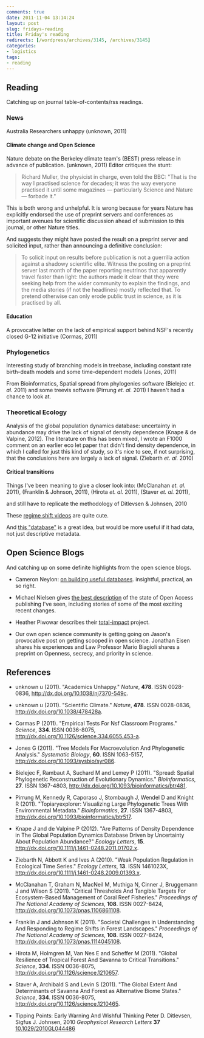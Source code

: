 ```yaml
---
comments: true
date: 2011-11-04 13:14:24
layout: post
slug: fridays-reading
title: Friday's reading
redirects: [/wordpress/archives/3145, /archives/3145]
categories:
- logistics
tags:
- reading
---
```


## Reading


Catching up on journal table-of-contents/rss readings.


### News


Australia Researchers unhappy (unknown, 2011)


#### Climate change and Open Science


Nature debate on the Berkeley climate team's (BEST) press release in advance of publication. (unknown, 2011) Editor critiques the stunt:


> Richard Muller, the physicist in charge, even told the BBC: "That is the way I practised science for decades; it was the way everyone practised it until some magazines — particularly Science and Nature — forbade it."

This is both wrong and unhelpful. It is wrong because for years Nature has explicitly endorsed the use of preprint servers and conferences as important avenues for scientific discussion ahead of submission to this journal, or other Nature titles.


And suggests they might have posted the result on a preprint server and solicited input, rather than announcing a definitive conclusion:


> To solicit input on results before publication is not a guerrilla action against a shadowy scientific elite. Witness the posting on a preprint server last month of the paper reporting neutrinos that apparently travel faster than light: the authors made it clear that they were seeking help from the wider community to explain the findings, and the media stories (if not the headlines) mostly reflected that. To pretend otherwise can only erode public trust in science, as it is practised by all.




#### Education


A provocative letter on the lack of empirical support behind NSF's recently closed G-12 initiative (Cormas, 2011)




### Phylogenetics


Interesting study of branching models in treebase, including constant rate birth-death models and some time-dependent models (Jones, 2011)

From Bioinformatics, Spatial spread from phylogenies software (Bielejec _et. al._ 2011) and some treevis software (Pirrung _et. al._ 2011) I haven't had a chance to look at.


### Theoretical Ecology


Analysis of the global population dynamics database: uncertainty in abundance may drive the lack of signal of density dependence (Knape & de Valpine, 2012). The literature on this has been mixed, I wrote an F1000 comment on an earlier eco let paper that didn't find density dependence, in which I called for just this kind of study, so it's nice to see, if not surprising, that the conclusions here are largely a lack of signal. (Ziebarth _et. al._ 2010)


#### Critical transitions


Things I've been meaning to give a closer look into: (McClanahan _et. al._ 2011), (Franklin & Johnson, 2011), (Hirota _et. al._ 2011), (Staver _et. al._ 2011),

and still have to replicate the methodology of Ditlevsen & Johnsen, 2010

These [regime shift videos](http://rs.resalliance.org/2010/12/13/resilience-and-regime-shift-videos/) are quite cute.

And [this "database"](http://www.regimeshifts.org) is a great idea, but would be more useful if it had data, not just descriptive metadata.


## Open Science Blogs


And catching up on some definite highlights from the open science blogs.



	
  * Cameron Neylon: [on building useful databases](http://cameronneylon.net/blog/building-the-perfect-data-repository-or-the-one-that-might-get-used/). insightful, practical, an so right.

	
  * Michael Nielsen gives [the best description](http://michaelnielsen.org/blog/open-access-a-short-summary/) of the state of Open Access publishing I've seen, including stories of some of the most exciting recent changes.

	
  * Heather Piwowar describes their [total-impact](http://researchremix.wordpress.com/2011/10/31/total-impact-party/) project.

	
  * Our own open science community is getting going on Jason's provocative post on getting scooped in open science. Jonathan Eisen shares his experiences and Law Professor Mario Biagioli shares a preprint on Openness, secrecy, and priority in science.



## References


- unknown u (2011).
"Academics Unhappy."
*Nature*, **478**.
ISSN 0028-0836, <a href="http://dx.doi.org/10.1038/nj7370-549c">http://dx.doi.org/10.1038/nj7370-549c</a>.

- unknown u (2011).
"Scientific Climate."
*Nature*, **478**.
ISSN 0028-0836, <a href="http://dx.doi.org/10.1038/478428a">http://dx.doi.org/10.1038/478428a</a>.

- Cormas P (2011).
"Empirical Tests For Nsf Classroom Programs."
*Science*, **334**.
ISSN 0036-8075, <a href="http://dx.doi.org/10.1126/science.334.6055.453-a">http://dx.doi.org/10.1126/science.334.6055.453-a</a>.

- Jones G (2011).
"Tree Models For Macroevolution And Phylogenetic Analysis."
*Systematic Biology*, **60**.
ISSN 1063-5157, <a href="http://dx.doi.org/10.1093/sysbio/syr086">http://dx.doi.org/10.1093/sysbio/syr086</a>.

- Bielejec F, Rambaut A, Suchard M and Lemey P (2011).
"Spread: Spatial Phylogenetic Reconstruction of Evolutionary Dynamics."
*Bioinformatics*, **27**.
ISSN 1367-4803, <a href="http://dx.doi.org/10.1093/bioinformatics/btr481">http://dx.doi.org/10.1093/bioinformatics/btr481</a>.

- Pirrung M, Kennedy R, Caporaso J, Stombaugh J, Wendel D and Knight R (2011).
"Topiaryexplorer: Visualizing Large Phylogenetic Trees With Environmental Metadata."
*Bioinformatics*, **27**.
ISSN 1367-4803, <a href="http://dx.doi.org/10.1093/bioinformatics/btr517">http://dx.doi.org/10.1093/bioinformatics/btr517</a>.

- Knape J and de Valpine P (2012).
"Are Patterns of Density Dependence in The Global Population Dynamics Database Driven by Uncertainty About Population Abundance?"
*Ecology Letters*, **15**.
<a href="http://dx.doi.org/10.1111/j.1461-0248.2011.01702.x">http://dx.doi.org/10.1111/j.1461-0248.2011.01702.x</a>.

- Ziebarth N, Abbott K and Ives A (2010).
"Weak Population Regulation in Ecological Time Series."
*Ecology Letters*, **13**.
ISSN 1461023X, <a href="http://dx.doi.org/10.1111/j.1461-0248.2009.01393.x">http://dx.doi.org/10.1111/j.1461-0248.2009.01393.x</a>.

- McClanahan T, Graham N, MacNeil M, Muthiga N, Cinner J, Bruggemann J and Wilson S (2011).
"Critical Thresholds And Tangible Targets For Ecosystem-Based Management of Coral Reef Fisheries."
*Proceedings of The National Academy of Sciences*, **108**.
ISSN 0027-8424, <a href="http://dx.doi.org/10.1073/pnas.1106861108">http://dx.doi.org/10.1073/pnas.1106861108</a>.

- Franklin J and Johnson K (2011).
"Societal Challenges in Understanding And Responding to Regime Shifts in Forest Landscapes."
*Proceedings of The National Academy of Sciences*, **108**.
ISSN 0027-8424, <a href="http://dx.doi.org/10.1073/pnas.1114045108">http://dx.doi.org/10.1073/pnas.1114045108</a>.

- Hirota M, Holmgren M, Van Nes E and Scheffer M (2011).
"Global Resilience of Tropical Forest And Savanna to Critical Transitions."
*Science*, **334**.
ISSN 0036-8075, <a href="http://dx.doi.org/10.1126/science.1210657">http://dx.doi.org/10.1126/science.1210657</a>.

- Staver A, Archibald S and Levin S (2011).
"The Global Extent And Determinants of Savanna And Forest as Alternative Biome States."
*Science*, **334**.
ISSN 0036-8075, <a href="http://dx.doi.org/10.1126/science.1210465">http://dx.doi.org/10.1126/science.1210465</a>.



-  Tipping Points: Early Warning And Wishful Thinking Peter D. Ditlevsen, Sigfus J. Johnsen,  2010 *Geophysical Research Letters* **37**    [10.1029/2010GL044486](http://dx.doi.org/10.1029/2010GL044486)
